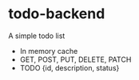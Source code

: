 # todo-backend
A simple todo list
- In memory cache
- GET, POST, PUT, DELETE, PATCH
- TODO {id, description, status}
